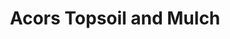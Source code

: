 ---
title: "Acors Topsoil and Mulch"
url: /spotsylvania/acors-topsoil-and-mulch/
shop: Garten-Center
---